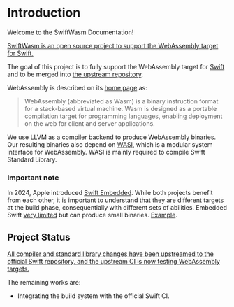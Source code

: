 # Introduction

Welcome to the SwiftWasm Documentation!

[SwiftWasm is an open source project to support the WebAssembly target for Swift.](https://github.com/swiftwasm)

The goal of this project is to fully support the WebAssembly target for [Swift](https://swift.org) and to be merged into [the upstream repository](https://github.com/apple/swift).

WebAssembly is described on its [home page](https://webassembly.org/) as:

> WebAssembly (abbreviated as Wasm) is a binary instruction format for a stack-based virtual machine. Wasm is designed as a portable compilation target for programming languages, enabling deployment on the web for client and server applications.


We use LLVM as a compiler backend to produce WebAssembly binaries. Our resulting binaries also depend on [WASI](https://wasi.dev), which is a modular system interface for WebAssembly. WASI is mainly required to compile Swift Standard Library.


### Important note
In 2024, Apple introduced [Swift Embedded](https://github.com/swiftlang/swift/blob/main/docs/EmbeddedSwift/UserManual.md). 
While both projects benefit from each other, it is important to understand that they are different targets at the build phase, consequentially with different sets of abilities.
Embedded Swift [very limited](https://github.com/swiftlang/swift/blob/main/docs/EmbeddedSwift/EmbeddedSwiftStatus.md#embedded-swift-language-features) but can produce small binaries. [Example](https://github.com/apple/swift-for-wasm-examples).



## Project Status

[All compiler and standard library changes have been upstreamed to the official Swift repository, and the upstream CI is now testing WebAssembly targets.](https://forums.swift.org/t/stdlib-and-runtime-tests-for-wasm-wasi-now-available-on-swift-ci/70385)

The remaining works are:

- Integrating the build system with the official Swift CI.
